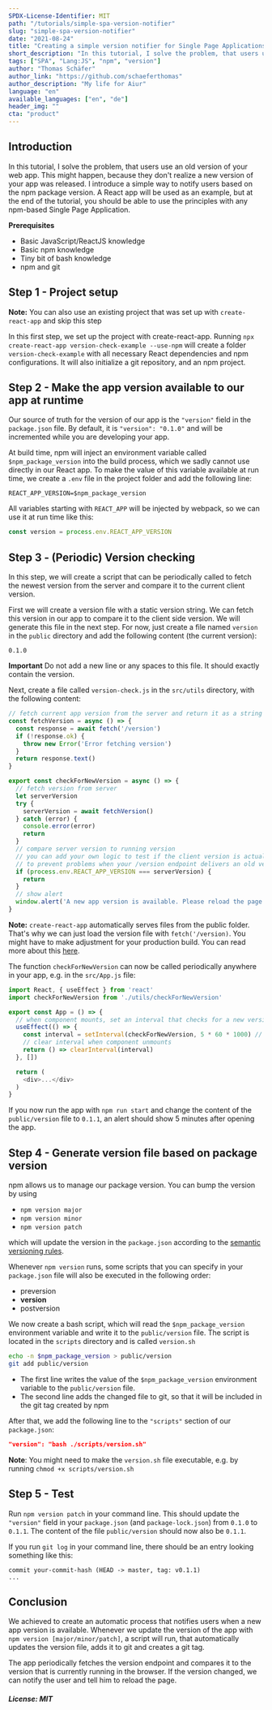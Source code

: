 ```yaml
---
SPDX-License-Identifier: MIT
path: "/tutorials/simple-spa-version-notifier"
slug: "simple-spa-version-notifier"
date: "2021-08-24"
title: "Creating a simple version notifier for Single Page Applications"
short_description: "In this tutorial, I solve the problem, that users use an old version of your web app, because they are not aware that a new version was published while they were using the app."
tags: ["SPA", "Lang:JS", "npm", "version"]
author: "Thomas Schäfer"
author_link: "https://github.com/schaeferthomas"
author_description: "My life for Aiur"
language: "en"
available_languages: ["en", "de"]
header_img: ""
cta: "product"
---
```


## Introduction

In this tutorial, I solve the problem, that users use an old version of your web app. This might happen,
because they don't realize a new version of your app was released. I introduce a simple way to notify users
based on the npm package version. A React app will be used as an example, but at the end of the tutorial,
you should be able to use the principles with any npm-based Single Page Application.

**Prerequisites**

- Basic JavaScript/ReactJS knowledge
- Basic npm knowledge
- Tiny bit of bash knowledge
- npm and git

## Step 1 - Project setup

**Note:** You can also use an existing project that was set up with `create-react-app` and skip this step

In this first step, we set up the project with create-react-app. Running `npx create-react-app version-check-example --use-npm`
will create a folder `version-check-example` with all necessary React dependencies and npm configurations.
It will also initialize a git repository, and an npm project.

## Step 2 - Make the app version available to our app at runtime

Our source of truth for the version of our app is the `"version"` field in the `package.json` file.
By default, it is `"version": "0.1.0"` and will be incremented while you are developing your app.

At build time, npm will inject an environment variable called `$npm_package_version` into the build process,
which we sadly cannot use directly in our React app. To make the value of this variable available at run time,
we create a `.env` file in the project folder and add the following line:

```dotenv
REACT_APP_VERSION=$npm_package_version
```

All variables starting with `REACT_APP` will be injected by webpack, so we can use it at run time like this:

```js
const version = process.env.REACT_APP_VERSION
```

## Step 3 - (Periodic) Version checking

In this step, we will create a script that can be periodically called to fetch the newest version from the server
and compare it to the current client version. 

First we will create a version file with a static version string. We can fetch this version in our app to compare it to the
client side version. We will generate this file in the next step.
For now, just create a file named `version` in the `public` directory and add the following content (the current version):

```text
0.1.0
```
**Important** Do not add a new line or any spaces to this file. It should exactly contain the version.

Next, create a file called `version-check.js` in the `src/utils` directory, with the following content:

```js
// fetch current app version from the server and return it as a string
const fetchVersion = async () => {
  const response = await fetch('/version')
  if (!response.ok) {
    throw new Error('Error fetching version')
  }
  return response.text()
}

export const checkForNewVersion = async () => {
  // fetch version from server
  let serverVersion
  try {
    serverVersion = await fetchVersion()
  } catch (error) {
    console.error(error)
    return
  }
  // compare server version to running version
  // you can add your own logic to test if the client version is actually older than the client version
  // to prevent problems when your /version endpoint delivers an old version by mistake (e.g. when it is cached)
  if (process.env.REACT_APP_VERSION === serverVersion) {
    return
  }
  // show alert
  window.alert('A new app version is available. Please reload the page.')
}
```

**Note:** `create-react-app` automatically serves files from the public folder. That's why we can just load the version
file with `fetch('/version)`. You might have to make adjustment for your production build. You can read more about
this [here](https://create-react-app.dev/docs/using-the-public-folder/).

The function `checkForNewVersion` can now be called periodically anywhere in your app, e.g. in the `src/App.js` file:

```js
import React, { useEffect } from 'react'
import checkForNewVersion from './utils/checkForNewVersion'

export const App = () => {
  // when component mounts, set an interval that checks for a new version every 5 minutes
  useEffect(() => {
    const interval = setInterval(checkForNewVersion, 5 * 60 * 1000) // check every 5 minutes
    // clear interval when component unmounts
    return () => clearInterval(interval)
  }, [])

  return (
    <div>...</div>
  )
}
```

If you now run the app with `npm run start` and change the content of the `public/version` file to `0.1.1`,
an alert should show 5 minutes after opening the app.

## Step 4 - Generate version file based on package version

npm allows us to manage our package version. You can bump the version by using

- `npm version major`
- `npm version minor`
- `npm version patch`

which will update the version in the `package.json` according to the
[semantic versioning rules](https://semver.org/#summary).

Whenever `npm version` runs, some scripts that you can specify in your `package.json` file will also be executed in the
following order:

- preversion
- **version**
- postversion

We now create a bash script, which will read the `$npm_package_version` environment variable and write it to the `public/version`
file. The script is located in the `scripts` directory and is called `version.sh`

```bash
echo -n $npm_package_version > public/version
git add public/version
```

- The first line writes the value of the `$npm_package_version` environment variable to the `public/version` file.
- The second line adds the changed file to git, so that it will be included in the git tag created by npm

After that, we add the following line to the `"scripts"` section of our `package.json`:
```json
"version": "bash ./scripts/version.sh"
```

**Note**: You might need to make the `version.sh` file executable, e.g. by running `chmod +x scripts/version.sh`

## Step 5 - Test

Run `npm version patch` in your command line. This should update the `"version"` field in your `package.json` (and
`package-lock.json`) from `0.1.0` to `0.1.1`. The content of the file `public/version` should now also be `0.1.1`.

If you run `git log` in your command line, there should be an entry looking something like this:

```text
commit your-commit-hash (HEAD -> master, tag: v0.1.1)
...
```

## Conclusion

We achieved to create an automatic process that notifies users when a new app version is available.
Whenever we update the version of the app with `npm version [major/minor/patch]`, a script will run, that automatically
updates the version file, adds it to git and creates a git tag.

The app periodically fetches the version endpoint and compares it to the version that is currently running in
the browser. If the version changed, we can notify the user and tell him to reload the page.

##### License: MIT

<!--

Contributor's Certificate of Origin

By making a contribution to this project, I certify that:

(a) The contribution was created in whole or in part by me and I have
    the right to submit it under the license indicated in the file; or

(b) The contribution is based upon previous work that, to the best of my
    knowledge, is covered under an appropriate license and I have the
    right under that license to submit that work with modifications,
    whether created in whole or in part by me, under the same license
    (unless I am permitted to submit under a different license), as
    indicated in the file; or

(c) The contribution was provided directly to me by some other person
    who certified (a), (b) or (c) and I have not modified it.

(d) I understand and agree that this project and the contribution are
    public and that a record of the contribution (including all personal
    information I submit with it, including my sign-off) is maintained
    indefinitely and may be redistributed consistent with this project
    or the license(s) involved.

Signed-off-by: Thomas Schäfer <t.schaefer@headtrip.eu>

-->
